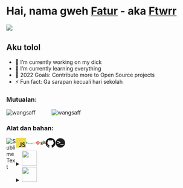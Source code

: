 # Hai, nama gweh [Fatur][whatsapp] - aka [Ftwrr][website]



<img src="https://static.wikia.nocookie.net/ab108fb9-54e3-42a3-99dc-1f0c09fc4524" /> 


## Aku tolol

- 🔭 I’m currently working on my dick
- 🌱 I’m currently learning everything
- 🥅 2022 Goals: Contribute more to Open Source projects
- ⚡ Fun fact: Ga sarapan kecuali hari sekolah

### Mutualan:

[<img align="left" alt="wangsaff" width="120px" src="https://img.shields.io/badge/wangsaff-25D366?style=for-the-badge&logo=whatsapp&logoColor=white" />][whatsapp]
[<img align="left" alt="wangsaff" width="120px" src="https://img.shields.io/badge/discrott-36393f?style=for-the-badge&logo=discord&logoColor=white" />][discord]


<br />

### Alat dan bahan:

[<img align="left" alt="Sublime Text" width="26px" src="https://www.sublimehq.com/images/sublime_text.png" />][sublimetext]
[<img align="left" alt="JavaScript" width="26px" src="https://raw.githubusercontent.com/github/explore/80688e429a7d4ef2fca1e82350fe8e3517d3494d/topics/javascript/javascript.png" />][javascript]
[<img align="left" alt="MongoDB" width="26px" src="https://raw.githubusercontent.com/github/explore/80688e429a7d4ef2fca1e82350fe8e3517d3494d/topics/mongodb/mongodb.png" />][mongodb]
[<img align="left" alt="Git" width="26px" src="https://raw.githubusercontent.com/github/explore/80688e429a7d4ef2fca1e82350fe8e3517d3494d/topics/git/git.png" />][git]
[<img align="left" alt="GitHub" width="26px" src="https://raw.githubusercontent.com/github/explore/78df643247d429f6cc873026c0622819ad797942/topics/github/github.png" />][github]
[<img align="left" alt="Terminal" width="26px" src="https://raw.githubusercontent.com/github/explore/80688e429a7d4ef2fca1e82350fe8e3517d3494d/topics/terminal/terminal.png" />][terminal]

<br />
<br />


<details>

  <summary><img align="" src="https://wakatime.com/static/img/wakatime.svg" width="40" height="40" /></summary><br/>



<!--START_SECTION:waka-->
![Code Time](http://img.shields.io/badge/Code%20Time-8%20hrs%2029%20mins-blue)

![Profile Views](http://img.shields.io/badge/Profile%20Views-33-blue)

**🐱 My GitHub Data** 

> 🏆 338 Contributions in the Year 2021
 > 
> 📦 81.4 kB Used in GitHub's Storage 
 > 
> 🚫 Not Opted to Hire
 > 
> 📜 14 Public Repositories 
 > 
> 🔑 9 Private Repositories  
 > 
**I'm a Night 🦉** 

```text
🌞 Morning    73 commits     ███░░░░░░░░░░░░░░░░░░░░░░   14.09% 
🌆 Daytime    103 commits    █████░░░░░░░░░░░░░░░░░░░░   19.88% 
🌃 Evening    191 commits    █████████░░░░░░░░░░░░░░░░   36.87% 
🌙 Night      151 commits    ███████░░░░░░░░░░░░░░░░░░   29.15%

```
📅 **I'm Most Productive on Thursday** 

```text
Monday       42 commits     ██░░░░░░░░░░░░░░░░░░░░░░░   8.11% 
Tuesday      37 commits     █░░░░░░░░░░░░░░░░░░░░░░░░   7.14% 
Wednesday    114 commits    █████░░░░░░░░░░░░░░░░░░░░   22.01% 
Thursday     169 commits    ████████░░░░░░░░░░░░░░░░░   32.63% 
Friday       73 commits     ███░░░░░░░░░░░░░░░░░░░░░░   14.09% 
Saturday     37 commits     █░░░░░░░░░░░░░░░░░░░░░░░░   7.14% 
Sunday       46 commits     ██░░░░░░░░░░░░░░░░░░░░░░░   8.88%

```


📊 **This Week I Spent My Time On** 

```text
⌚︎ Time Zone: America/Los_Angeles

💬 Programming Languages: 
No Activity Tracked This Week

🔥 Editors: 
No Activity Tracked This Week

🐱‍💻 Projects: 
No Activity Tracked This Week

💻 Operating System: 
No Activity Tracked This Week

```

**I Mostly Code in JavaScript** 

```text
JavaScript               8 repos             █████████████████████████   100.0%

```


**Timeline**

![Chart not found](https://raw.githubusercontent.com/Ftwrr/Ftwrr/main/charts/bar_graph.png) 


 Last Updated on 13/12/2021
<!--END_SECTION:waka-->

**Recent activity**
<!--START_SECTION:activity-->
1. ❗️ Closed issue [#15](https://github.com/AlenSaito1/wa-sticker-formatter/issues/15) in [AlenSaito1/wa-sticker-formatter](https://github.com/AlenSaito1/wa-sticker-formatter)
2. 🗣 Commented on [#15](https://github.com/AlenSaito1/wa-sticker-formatter/issues/15) in [AlenSaito1/wa-sticker-formatter](https://github.com/AlenSaito1/wa-sticker-formatter)
3. 💪 Opened PR [#909](https://github.com/Nurutomo/wabot-aq/pull/909) in [Nurutomo/wabot-aq](https://github.com/Nurutomo/wabot-aq)
4. 🗣 Commented on [#903](https://github.com/Nurutomo/wabot-aq/issues/903) in [Nurutomo/wabot-aq](https://github.com/Nurutomo/wabot-aq)
5. 🗣 Commented on [#892](https://github.com/Nurutomo/wabot-aq/issues/892) in [Nurutomo/wabot-aq](https://github.com/Nurutomo/wabot-aq)
<!--END_SECTION:activity-->

</details>

<details>
  <summary><img align="" src="https://user-images.githubusercontent.com/6661165/91657958-61b4fd00-eb00-11ea-9def-dc7ef5367e34.png" width="40" height="40" /></summary><br/>

  <img align="left" src="https://github-profile-trophy.vercel.app/?username=ftwrr" />

</details>

[website]: https://github.com/Ftwrr
[discord]: https://discord.gg/dy7qVmjXbu
[whatsapp]: https://wa.me/62823944158720
[sublimetext]: https://www.sublimetext.com/
[javascript]: https://www.javascript.com/
[mongodb]: https://www.mongodb.com/
[git]: https://git-scm.com/
[github]: https://github.com/
[terminal]: https://docs.microsoft.com/en-us/windows/terminal/
